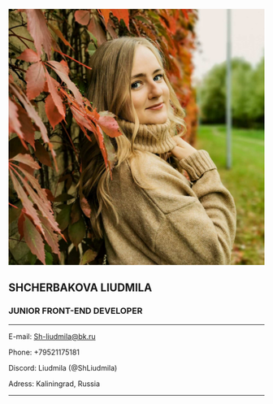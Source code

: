 ![Foto cv Shcherbakova Liudmila](foto.jpg)
## **SHCHERBAKOVA LIUDMILA**
### **JUNIOR FRONT-END DEVELOPER**
---

E-mail: Sh-liudmila@bk.ru

Phone: +79521175181

Discord: Liudmila (@ShLiudmila)

Adress: Kaliningrad, Russia

---

